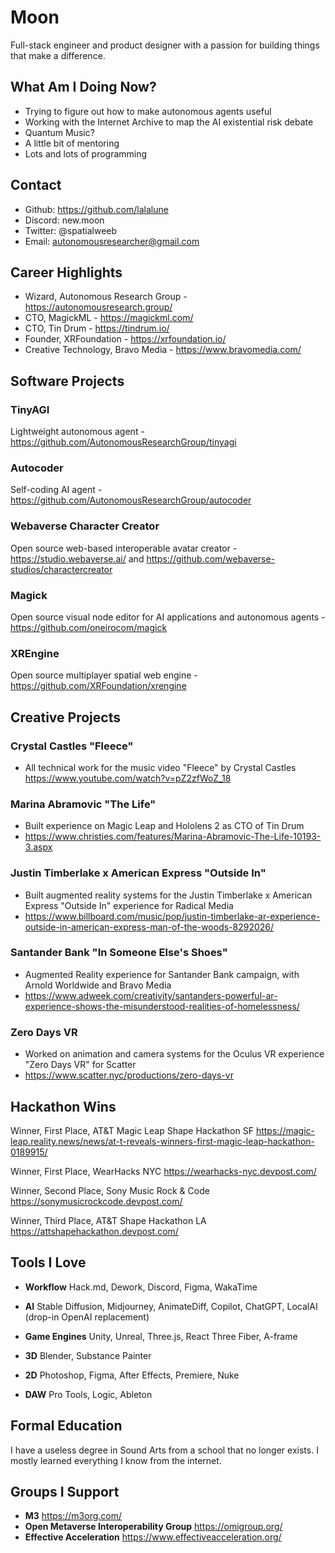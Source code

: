 # Moon

Full-stack engineer and product designer with a passion for building things that make a difference.

## What Am I Doing Now?
- Trying to figure out how to make autonomous agents useful
- Working with the Internet Archive to map the AI existential risk debate
- Quantum Music?
- A little bit of mentoring
- Lots and lots of programming

## Contact

- Github: https://github.com/lalalune
- Discord: new.moon
- Twitter: @spatialweeb
- Email: autonomousresearcher@gmail.com

## Career Highlights

- Wizard, Autonomous Research Group - https://autonomousresearch.group/
- CTO, MagickML - https://magickml.com/
- CTO, Tin Drum - https://tindrum.io/
- Founder, XRFoundation - https://xrfoundation.io/
- Creative Technology, Bravo Media - https://www.bravomedia.com/

## Software Projects

### TinyAGI
Lightweight autonomous agent - https://github.com/AutonomousResearchGroup/tinyagi

### Autocoder
Self-coding AI agent - https://github.com/AutonomousResearchGroup/autocoder

### Webaverse Character Creator
Open source web-based interoperable avatar creator - https://studio.webaverse.ai/ and https://github.com/webaverse-studios/charactercreator

### Magick
Open source visual node editor for AI applications and autonomous agents - https://github.com/oneirocom/magick

### XREngine
Open source multiplayer spatial web engine - https://github.com/XRFoundation/xrengine

## Creative Projects

### Crystal Castles "Fleece"
- All technical work for the music video "Fleece" by Crystal Castles
https://www.youtube.com/watch?v=pZ2zfWoZ_18

### Marina Abramovic "The Life"
- Built experience on Magic Leap and Hololens 2 as CTO of Tin Drum
- https://www.christies.com/features/Marina-Abramovic-The-Life-10193-3.aspx

### Justin Timberlake x American Express "Outside In"
- Built augmented reality systems for the Justin Timberlake x American Express "Outside In" experience for Radical Media
- https://www.billboard.com/music/pop/justin-timberlake-ar-experience-outside-in-american-express-man-of-the-woods-8292026/

### Santander Bank "In Someone Else's Shoes"
- Augmented Reality experience for Santander Bank campaign, with Arnold Worldwide and Bravo Media
- https://www.adweek.com/creativity/santanders-powerful-ar-experience-shows-the-misunderstood-realities-of-homelessness/

### Zero Days VR
- Worked on animation and camera systems for the Oculus VR experience "Zero Days VR" for Scatter
- https://www.scatter.nyc/productions/zero-days-vr

## Hackathon Wins
Winner, First Place, AT&T Magic Leap Shape Hackathon SF
https://magic-leap.reality.news/news/at-t-reveals-winners-first-magic-leap-hackathon-0189915/

Winner, First Place, WearHacks NYC
https://wearhacks-nyc.devpost.com/

Winner, Second Place, Sony Music Rock & Code
https://sonymusicrockcode.devpost.com/

Winner, Third Place, AT&T Shape Hackathon LA
https://attshapehackathon.devpost.com/

## Tools I Love

- **Workflow** Hack.md, Dework, Discord, Figma, WakaTime

- **AI** Stable Diffusion, Midjourney, AnimateDiff, Copilot, ChatGPT, LocalAI (drop-in OpenAI replacement)

- **Game Engines** Unity, Unreal, Three.js, React Three Fiber, A-frame

- **3D** Blender, Substance Painter

- **2D** Photoshop, Figma, After Effects, Premiere, Nuke

- **DAW** Pro Tools, Logic, Ableton

## Formal Education
I have a useless degree in Sound Arts from a school that no longer exists. I mostly learned everything I know from the internet.

## Groups I Support

- **M3** https://m3org.com/
- **Open Metaverse Interoperability Group** https://omigroup.org/
- **Effective Acceleration** https://www.effectiveacceleration.org/
